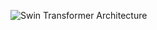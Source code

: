 ![Swin Transformer Architecture](https://github.com/01PrathamS/Swin_Transformer_from_scratch/tree/main/images/swin_transformer_architecture.png)
